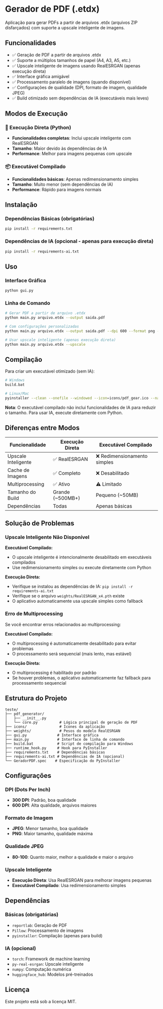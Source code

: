 # Gerador de PDF (.etdx)

Aplicação para gerar PDFs a partir de arquivos .etdx (arquivos ZIP disfarçados) com suporte a upscale inteligente de imagens.

## Funcionalidades

- ✅ Geração de PDF a partir de arquivos .etdx
- ✅ Suporte a múltiplos tamanhos de papel (A4, A3, A5, etc.)
- ✅ Upscale inteligente de imagens usando RealESRGAN (apenas execução direta)
- ✅ Interface gráfica amigável
- ✅ Processamento paralelo de imagens (quando disponível)
- ✅ Configurações de qualidade (DPI, formato de imagem, qualidade JPEG)
- ✅ Build otimizado sem dependências de IA (executáveis mais leves)

## Modos de Execução

### 🐍 Execução Direta (Python)
- **Funcionalidades completas**: Inclui upscale inteligente com RealESRGAN
- **Tamanho**: Maior devido às dependências de IA
- **Performance**: Melhor para imagens pequenas com upscale

### 📦 Executável Compilado
- **Funcionalidades básicas**: Apenas redimensionamento simples
- **Tamanho**: Muito menor (sem dependências de IA)
- **Performance**: Rápido para imagens normais

## Instalação

### Dependências Básicas (obrigatórias)
```bash
pip install -r requirements.txt
```

### Dependências de IA (opcional - apenas para execução direta)
```bash
pip install -r requirements-ai.txt
```

## Uso

### Interface Gráfica
```bash
python gui.py
```

### Linha de Comando
```bash
# Gerar PDF a partir de arquivo .etdx
python main.py arquivo.etdx --output saida.pdf

# Com configurações personalizadas
python main.py arquivo.etdx --output saida.pdf --dpi 600 --format png --quality 95

# Usar upscale inteligente (apenas execução direta)
python main.py arquivo.etdx --upscale
```

## Compilação

Para criar um executável otimizado (sem IA):

```bash
# Windows
build.bat

# Linux/Mac
pyinstaller --clean --onefile --windowed --icon=icons/pdf_gear.ico --name=GeradorPDF gui.py
```

**Nota**: O executável compilado não inclui funcionalidades de IA para reduzir o tamanho. Para usar IA, execute diretamente com Python.

## Diferenças entre Modos

| Funcionalidade | Execução Direta | Executável Compilado |
|----------------|-----------------|---------------------|
| Upscale Inteligente | ✅ RealESRGAN | ❌ Redimensionamento simples |
| Cache de Imagens | ✅ Completo | ❌ Desabilitado |
| Multiprocessing | ✅ Ativo | ⚠️ Limitado |
| Tamanho do Build | Grande (~500MB+) | Pequeno (~50MB) |
| Dependências | Todas | Apenas básicas |

## Solução de Problemas

### Upscale Inteligente Não Disponível

**Executável Compilado:**
- O upscale inteligente é intencionalmente desabilitado em executáveis compilados
- Use redimensionamento simples ou execute diretamente com Python

**Execução Direta:**
- Verifique se instalou as dependências de IA: `pip install -r requirements-ai.txt`
- Verifique se o arquivo `weights/RealESRGAN_x4.pth` existe
- O aplicativo automaticamente usa upscale simples como fallback

### Erro de Multiprocessing

Se você encontrar erros relacionados ao multiprocessing:

**Executável Compilado:**
- O multiprocessing é automaticamente desabilitado para evitar problemas
- O processamento será sequencial (mais lento, mas estável)

**Execução Direta:**
- O multiprocessing é habilitado por padrão
- Se houver problemas, o aplicativo automaticamente faz fallback para processamento sequencial

## Estrutura do Projeto

```
teste/
├── pdf_generator/
│   ├── __init__.py
│   └── core.py          # Lógica principal de geração de PDF
├── icons/               # Ícones da aplicação
├── weights/             # Pesos do modelo RealESRGAN
├── gui.py              # Interface gráfica
├── main.py             # Interface de linha de comando
├── build.bat           # Script de compilação para Windows
├── runtime_hook.py     # Hook para PyInstaller
├── requirements.txt    # Dependências básicas
├── requirements-ai.txt # Dependências de IA (opcional)
└── GeradorPDF.spec    # Especificação do PyInstaller
```

## Configurações

### DPI (Dots Per Inch)
- **300 DPI**: Padrão, boa qualidade
- **600 DPI**: Alta qualidade, arquivos maiores

### Formato de Imagem
- **JPEG**: Menor tamanho, boa qualidade
- **PNG**: Maior tamanho, qualidade máxima

### Qualidade JPEG
- **80-100**: Quanto maior, melhor a qualidade e maior o arquivo

### Upscale Inteligente
- **Execução Direta**: Usa RealESRGAN para melhorar imagens pequenas
- **Executável Compilado**: Usa redimensionamento simples

## Dependências

### Básicas (obrigatórias)
- `reportlab`: Geração de PDF
- `Pillow`: Processamento de imagens
- `pyinstaller`: Compilação (apenas para build)

### IA (opcional)
- `torch`: Framework de machine learning
- `py-real-esrgan`: Upscale inteligente
- `numpy`: Computação numérica
- `huggingface_hub`: Modelos pré-treinados

## Licença

Este projeto está sob a licença MIT. 
